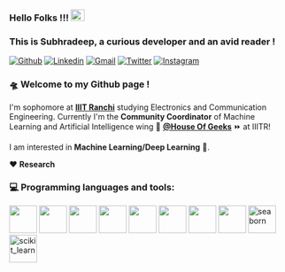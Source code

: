 ### Hello Folks !!! <img src="https://raw.githubusercontent.com/MartinHeinz/MartinHeinz/master/wave.gif" width="25" height="21" />
### This is Subhradeep, a curious developer and an avid reader !

[![Github](https://img.shields.io/badge/GitHub-100000?style=for-the-badge&logo=github&logoColor=white)](https://github.com/subhradeep25-gan)
[![Linkedin](https://img.shields.io/badge/LinkedIn-0077B5?style=for-the-badge&logo=linkedin&logoColor=white)](https://www.linkedin.com/in/subhradeep-raut-3b7974218/)
[![Gmail](https://img.shields.io/badge/Gmail-D14836?style=for-the-badge&logo=gmail&logoColor=white)](mailto:subhradeep.21ug2060@iiitranchi.ac.in)
[![Twitter](https://img.shields.io/badge/Twitter-1DA1F2?style=for-the-badge&logo=twitter&logoColor=white)](https://twitter.com/RautSubhradeep)
[![Instagram](https://img.shields.io/badge/Instagram-E4405F?style=for-the-badge&logo=instagram&logoColor=white)](https://www.instagram.com/rautsubhradeep/)


### 🛸 Welcome to my Github page !    
I'm sophomore at [**IIIT Ranchi**](https://github.com/iiitranchi) studying Electronics and Communication Engineering. Currently I'm the **Community Coordinator** of Machine Learning and Artificial Intelligence wing 🤠 [**@House Of Geeks**](https://github.com/houseofgeeks) ⏩ at IIITR!

I am interested in **Machine Learning/Deep Learning** 🤖. 

❤️ **Research**

### :computer: Programming languages and tools: 
<p>
<img src="https://cdn.jsdelivr.net/gh/devicons/devicon/icons/python/python-original.svg" height= 50 rem />          
<img src="https://cdn.jsdelivr.net/gh/devicons/devicon/icons/c/c-original.svg" height= 50 rem/>   
<img src="https://cdn.jsdelivr.net/gh/devicons/devicon/icons/cplusplus/cplusplus-original.svg" height=50 rem/>           
<img src="https://cdn.jsdelivr.net/gh/devicons/devicon/icons/jupyter/jupyter-original-wordmark.svg" height= 50 rem/>
<img src="https://cdn.jsdelivr.net/gh/devicons/devicon/icons/numpy/numpy-original.svg" height= 50 rem/>                                
<img src="https://cdn.jsdelivr.net/gh/devicons/devicon/icons/pandas/pandas-original.svg" height= 50 rem/>          
<img src="https://upload.wikimedia.org/wikipedia/commons/thumb/8/84/Matplotlib_icon.svg/1024px-Matplotlib_icon.svg.png" height= 50 rem/>
<img src="https://cdn.jsdelivr.net/gh/devicons/devicon/icons/tensorflow/tensorflow-original.svg" height= 50 rem/>  
<img src="https://seaborn.pydata.org/_images/logo-mark-lightbg.svg" alt="seaborn" height="50" rem/>
<img src="https://upload.wikimedia.org/wikipedia/commons/0/05/Scikit_learn_logo_small.svg" alt="scikit_learn" height="50" rem/>
</p>
